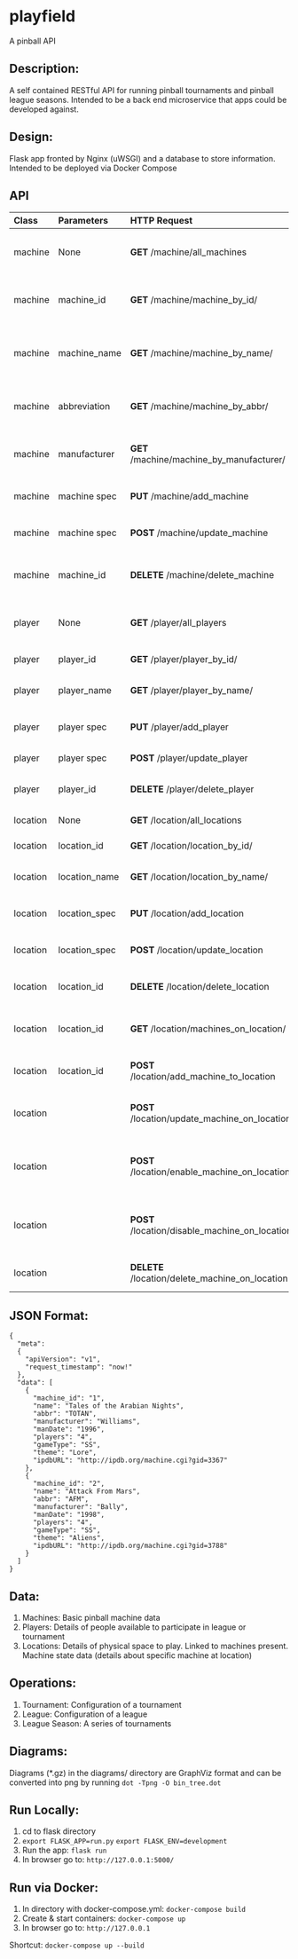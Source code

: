playfield
=========
A pinball API

Description:
------------
A self contained RESTful API for running pinball tournaments and pinball league seasons.  Intended to be a back end 
microservice that apps could be developed against.

Design:
-------
Flask app fronted by Nginx (uWSGI) and a database to store information.
Intended to be deployed via Docker Compose

API
---
|Class       | Parameters | HTTP Request   | Description  |
| :--------- |:---------| :------------- | :----------: |
| machine  | None         | **GET** /machine/all_machines                           | List all machines currently added     |
| machine  | machine_id   | **GET** /machine/machine_by_id/<id>                      | Get machines with provided id         |
| machine  | machine_name | **GET** /machine/machine_by_name/<name>                 | Get machines with provided name       |
| machine  | abbreviation | **GET** /machine/machine_by_abbr/<abbr>                 | Get machines with specific abbr       |
| machine  | manufacturer | **GET** /machine/machine_by_manufacturer/<manufacturer> | Get machines by provided manufacturer |
| machine  | machine spec | **PUT** /machine/add_machine                            | Add new machine to database           |
| machine  | machine spec | **POST** /machine/update_machine                        | Update machine details                |
| machine  | machine_id   | **DELETE** /machine/delete_machine                      | Remove machine from database          |
| player   | None         | **GET** /player/all_players                             | List all players currently added      |
| player   | player_id    | **GET** /player/player_by_id/<id>                       | Lookup player by id                   |
| player   | player_name  | **GET** /player/player_by_name/<name>                   | Lookup player by name                 |
| player   | player spec  | **PUT** /player/add_player                              | Add new player to database            |
| player   | player spec  | **POST** /player/update_player                          | Update player details                 |
| player   | player_id    | **DELETE** /player/delete_player                        | Delete player from database           |
| location | None         | **GET** /location/all_locations                         | List all locations                    |
| location | location_id  | **GET** /location/location_by_id/<id>                   | List location by id                   |
| location | location_name| **GET** /location/location_by_name/<name>               | List location by specific name        |
| location | location_spec| **PUT** /location/add_location                          | Add new location to database          |
| location | location_spec| **POST** /location/update_location                      | Update location details               |
| location | location_id  | **DELETE** /location/delete_location                    | Delete location from database         |
| location | location_id  | **GET** /location/machines_on_location/<id>             | Show games at a particular location   |
| location | location_id  | **POST** /location/add_machine_to_location              | Add game to a particular location     |
| location |              | **POST** /location/update_machine_on_location           | Update game details for game at location |
| location |              | **POST** /location/enable_machine_on_location           | Enable machine at location, eligible for play |
| location |              | **POST** /location/disable_machine_on_location          | Disable machine at location, ineligible for play |
| location |              | **DELETE** /location/delete_machine_on_location         | Remove machine from location          |

JSON Format:
------------
```
{
  "meta": 
  {
  	"apiVersion": "v1",
	"request_timestamp": "now!"
  },
  "data": [
    {
      "machine_id": "1",
      "name": "Tales of the Arabian Nights",
      "abbr": "TOTAN",
      "manufacturer": "Williams",
      "manDate": "1996",
      "players": "4",
      "gameType": "SS",
      "theme": "Lore",
      "ipdbURL": "http://ipdb.org/machine.cgi?gid=3367"
	},
	{
      "machine_id": "2",
      "name": "Attack From Mars",
      "abbr": "AFM",
      "manufacturer": "Bally",
      "manDate": "1998",
      "players": "4",
      "gameType": "SS",
      "theme": "Aliens",
      "ipdbURL": "http://ipdb.org/machine.cgi?gid=3788"
	}
  ]
}
```


Data:
-----
1.  Machines:  Basic pinball machine data
2.  Players:  Details of people available to participate in league or tournament
3.  Locations:  Details of physical space to play.  Linked to machines present.  Machine state data (details about specific machine at location)

Operations:
-----------
1.  Tournament:  Configuration of a tournament
2.  League:  Configuration of a league
3.  League Season:  A series of tournaments

Diagrams:
---------
Diagrams (*.gz) in the diagrams/ directory are GraphViz format and can be converted into png by running `dot -Tpng -O bin_tree.dot`

Run Locally:
------------
1.  cd to flask directory
2.  `export FLASK_APP=run.py`
    `export FLASK_ENV=development`
3.  Run the app: `flask run`
4.  In browser go to: `http://127.0.0.1:5000/`

Run via Docker:
--------------
1.  In directory with docker-compose.yml: `docker-compose build`
2.  Create & start containers: `docker-compose up`
3.  In browser go to: `http://127.0.0.1`

Shortcut: `docker-compose up --build`